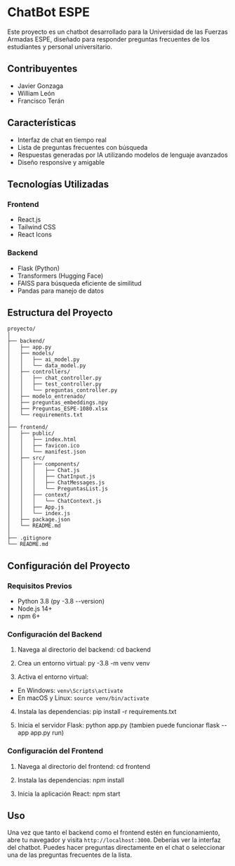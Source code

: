 # ChatBot ESPE

Este proyecto es un chatbot desarrollado para la Universidad de las Fuerzas Armadas ESPE, diseñado para responder preguntas frecuentes de los estudiantes y personal universitario.

## Contribuyentes
- Javier Gonzaga
- William León
- Francisco Terán

## Características

- Interfaz de chat en tiempo real
- Lista de preguntas frecuentes con búsqueda
- Respuestas generadas por IA utilizando modelos de lenguaje avanzados
- Diseño responsive y amigable

## Tecnologías Utilizadas

### Frontend
- React.js
- Tailwind CSS
- React Icons

### Backend
- Flask (Python)
- Transformers (Hugging Face)
- FAISS para búsqueda eficiente de similitud
- Pandas para manejo de datos

## Estructura del Proyecto
```
proyecto/
│
├── backend/
│   ├── app.py
│   ├── models/
│   │   ├── ai_model.py
│   │   └── data_model.py
│   ├── controllers/
│   │   ├── chat_controller.py
│   │   ├── test_controller.py
│   │   └── preguntas_controller.py
│   ├── modelo_entrenado/
│   ├── preguntas_embeddings.npy
│   ├── Preguntas_ESPE-1080.xlsx
│   └── requirements.txt
│
├── frontend/
│   ├── public/
│   │   ├── index.html
│   │   ├── favicon.ico
│   │   └── manifest.json
│   ├── src/
│   │   ├── components/
│   │   │   ├── Chat.js
│   │   │   ├── ChatInput.js
│   │   │   ├── ChatMessages.js
│   │   │   └── PreguntasList.js
│   │   ├── context/
│   │   │   └── ChatContext.js
│   │   ├── App.js
│   │   └── index.js
│   ├── package.json
│   └── README.md
│
├── .gitignore
└── README.md
```

## Configuración del Proyecto

### Requisitos Previos
- Python 3.8 (py -3.8 --version)
- Node.js 14+
- npm 6+

### Configuración del Backend

1. Navega al directorio del backend:
cd backend

2. Crea un entorno virtual:
py -3.8 -m venv venv

3. Activa el entorno virtual:
- En Windows: `venv\Scripts\activate`
- En macOS y Linux: `source venv/bin/activate`

4. Instala las dependencias:
pip install -r requirements.txt

5. Inicia el servidor Flask:
python app.py (tambien puede funcionar flask --app app.py run)



### Configuración del Frontend

1. Navega al directorio del frontend:
cd frontend

2. Instala las dependencias:
npm install

3. Inicia la aplicación React:
npm start

## Uso

Una vez que tanto el backend como el frontend estén en funcionamiento, abre tu navegador y visita `http://localhost:3000`. Deberías ver la interfaz del chatbot. Puedes hacer preguntas directamente en el chat o seleccionar una de las preguntas frecuentes de la lista.
